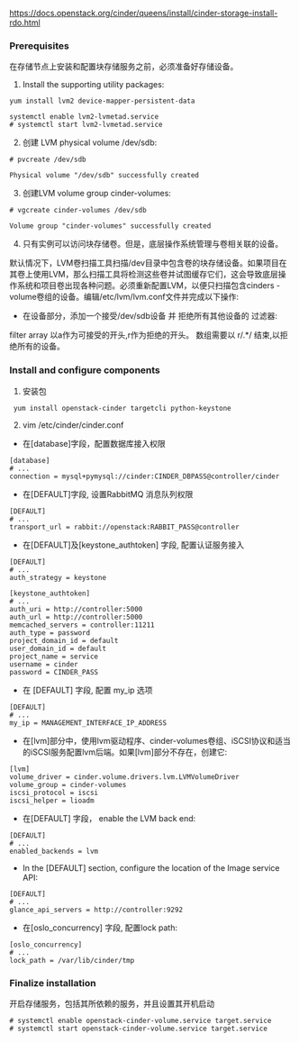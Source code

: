 https://docs.openstack.org/cinder/queens/install/cinder-storage-install-rdo.html

### Prerequisites
在存储节点上安装和配置块存储服务之前，必须准备好存储设备。

1. Install the supporting utility packages:
```
yum install lvm2 device-mapper-persistent-data
```

```
systemctl enable lvm2-lvmetad.service
# systemctl start lvm2-lvmetad.service

```

2. 创建 LVM physical volume /dev/sdb:
```
# pvcreate /dev/sdb

Physical volume "/dev/sdb" successfully created
```
3.  创建LVM volume group cinder-volumes:

```
# vgcreate cinder-volumes /dev/sdb

Volume group "cinder-volumes" successfully created
```

4. 只有实例可以访问块存储卷。但是，底层操作系统管理与卷相关联的设备。

默认情况下，LVM卷扫描工具扫描/dev目录中包含卷的块存储设备。如果项目在其卷上使用LVM，那么扫描工具将检测这些卷并试图缓存它们，这会导致底层操作系统和项目卷出现各种问题。必须重新配置LVM，以便只扫描包含cinders -volume卷组的设备。编辑/etc/lvm/lvm.conf文件并完成以下操作:

* 在设备部分，添加一个接受/dev/sdb设备 并 拒绝所有其他设备的 过滤器:


filter array 以a作为可接受的开头,r作为拒绝的开头。 数组需要以  r/.\*/ 结束,以拒绝所有的设备。

### Install and configure components
 1. 安装包

 ```
  yum install openstack-cinder targetcli python-keystone
 ```

 2. vim /etc/cinder/cinder.conf

* 在[database]字段，配置数据库接入权限
```
[database]
# ...
connection = mysql+pymysql://cinder:CINDER_DBPASS@controller/cinder
```
* 在[DEFAULT]字段, 设置RabbitMQ 消息队列权限
```
[DEFAULT]
# ...
transport_url = rabbit://openstack:RABBIT_PASS@controller
```
* 在[DEFAULT]及[keystone_authtoken] 字段, 配置认证服务接入
```
[DEFAULT]
# ...
auth_strategy = keystone

[keystone_authtoken]
# ...
auth_uri = http://controller:5000
auth_url = http://controller:5000
memcached_servers = controller:11211
auth_type = password
project_domain_id = default
user_domain_id = default
project_name = service
username = cinder
password = CINDER_PASS
```

* 在 [DEFAULT] 字段, 配置 my_ip 选项
```
[DEFAULT]
# ...
my_ip = MANAGEMENT_INTERFACE_IP_ADDRESS
```

* 在[lvm]部分中，使用lvm驱动程序、cinder-volumes卷组、iSCSI协议和适当的iSCSI服务配置lvm后端。如果[lvm]部分不存在，创建它:
```
[lvm]
volume_driver = cinder.volume.drivers.lvm.LVMVolumeDriver
volume_group = cinder-volumes
iscsi_protocol = iscsi
iscsi_helper = lioadm
```

* 在[DEFAULT] 字段， enable the LVM back end:

```
[DEFAULT]
# ...
enabled_backends = lvm
```

* In the [DEFAULT] section, configure the location of the Image service API:
```
[DEFAULT]
# ...
glance_api_servers = http://controller:9292
```

* 在[oslo_concurrency] 字段, 配置lock path:
```
[oslo_concurrency]
# ...
lock_path = /var/lib/cinder/tmp
```

### Finalize installation
开启存储服务，包括其所依赖的服务，并且设置其开机启动
```
# systemctl enable openstack-cinder-volume.service target.service
# systemctl start openstack-cinder-volume.service target.service
```
